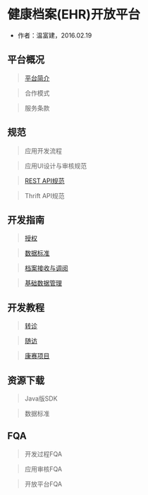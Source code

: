 健康档案(EHR)开放平台
====================

- 作者：温富建，2016.02.19

平台概况
---------------------

> [平台简介](overview/index.html)

> 合作模式

> 服务条款

规范
---------------------

> 应用开发流程

> 应用UI设计与审核规范

> [REST API规范](specification/rest-specification.html)

> Thrift API规范

开发指南
---------------------

> [授权](dev-guide/authoritarian/index.html)

> [数据标准](dev-guide/standard/index.html)

> [档案接收与调阅](dev-guide/health-profiles/index.html)

> [基础数据管理](dev-guide/admin/index.html)

开发教程
---------------------

> [转诊](dev-tutorial/referral.html)

> [随访](dev-tutorial/follow.html)

> [康赛项目](dev-tutorial/sanofi.html)

资源下载
---------------------

> Java版SDK

> 数据标准

FQA
---------------------

> 开发过程FQA

> 应用审核FQA

> 开放平台FQA

